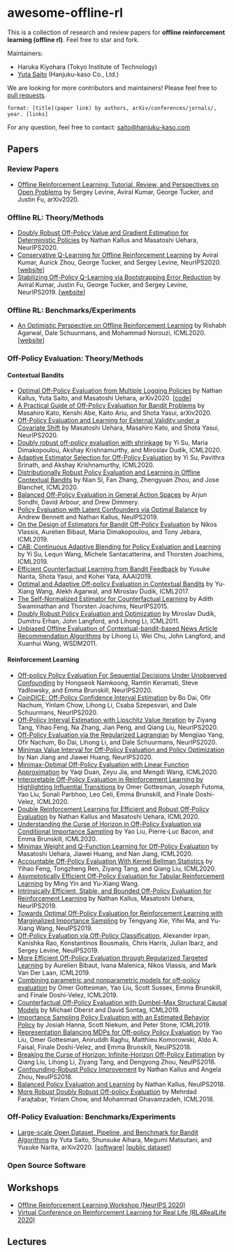 # awesome-offline-rl
This is a collection of research and review papers for **offline reinforcement learning (offline rl)**. Feel free to star and fork.


Maintainers:
- Haruka Kiyohara (Tokyo Institute of Technology)
- [Yuta Saito](http://usaito.github.io/) (Hanjuku-kaso Co., Ltd.)

We are looking for more contributors and maintainers! Please feel free to [pull requests](https://github.com/usaito/awesome-offline-rl/pulls).

```
format: [title](paper link) by authors, arXiv/conferences/jornals/, year. [links]
```

For any question, feel free to contact: saito@hanjuku-kaso.com


## Papers

### Review Papers

- [Offline Reinforcement Learning: Tutorial, Review, and Perspectives on Open Problems](https://arxiv.org/abs/2005.01643) by Sergey Levine, Aviral Kumar, George Tucker, and Justin Fu, arXiv2020.

### Offline RL: Theory/Methods

- [Doubly Robust Off-Policy Value and Gradient Estimation for Deterministic Policies](https://papers.nips.cc/paper/2020/hash/75df63609809c7a2052fdffe5c00a84e-Abstract.html) by Nathan Kallus and Masatoshi Uehara, NeurIPS2020.
- [Conservative Q-Learning for Offline Reinforcement Learning](https://papers.nips.cc/paper/2020/hash/0d2b2061826a5df3221116a5085a6052-Abstract.html) by Aviral Kumar, Aurick Zhou, George Tucker, and Sergey Levine, NeurIPS2020. [[website](https://sites.google.com/view/cql-offline-rl)]
- [Stabilizing Off-Policy Q-Learning via Bootstrapping Error Reduction](https://papers.nips.cc/paper/2019/hash/c2073ffa77b5357a498057413bb09d3a-Abstract.html) by Aviral Kumar, Justin Fu, George Tucker,  and Sergey Levine, NeurIPS2019. [[website](https://sites.google.com/view/bear-off-policyrl)]
### Offline RL: Benchmarks/Experiments

- [An Optimistic Perspective on Offline Reinforcement Learning](https://proceedings.icml.cc/paper/2020/hash/ab013ca67cf2d50796b0c11d1b8bc95d-Abstract.html) by Rishabh Agarwal, Dale Schuurmans, and Mohammad Norouzi, ICML2020. [[website](https://offline-rl.github.io/)]

### Off-Policy Evaluation: Theory/Methods
#### Contextual Bandits

- [Optimal Off-Policy Evaluation from Multiple Logging Policies](https://arxiv.org/abs/2010.11002) by Nathan Kallus, Yuta Saito, and Masatoshi Uehara, arXiv2020. [[code](https://github.com/CausalML/MultipleLoggers)]
- [A Practical Guide of Off-Policy Evaluation for Bandit Problems](https://arxiv.org/abs/2010.12470) by Masahiro Kato, Kenshi Abe, Kaito Ariu, and Shota Yasui, arXiv2020.
- [Off-Policy Evaluation and Learning for External Validity under a Covariate Shift](https://papers.nips.cc/paper/2020/hash/0084ae4bc24c0795d1e6a4f58444d39b-Abstract.html) by Masatoshi Uehara, Masahiro Kato, and Shota Yasui, NeurIPS2020.
- [Doubly robust off-policy evaluation with shrinkage](http://proceedings.mlr.press/v119/su20a.html) by Yi Su, Maria Dimakopoulou, Akshay Krishnamurthy, and Miroslav Dudik, ICML2020.
- [Adaptive Estimator Selection for Off-Policy Evaluation](http://proceedings.mlr.press/v119/su20d.html) by Yi Su, Pavithra Srinath, and Akshay Krishnamurthy, ICML2020.
- [Distributionally Robust Policy Evaluation and Learning in Offline Contextual Bandits](http://proceedings.mlr.press/v119/si20a.html) by Nian Si, Fan Zhang, Zhengyuan Zhou, and Jose Blanchet, ICML2020.
- [Balanced Off-Policy Evaluation in General Action Spaces](http://proceedings.mlr.press/v108/sondhi20a.html) by Arjun Sondhi, David Arbour, and Drew Dimmery.
- [Policy Evaluation with Latent Confounders via Optimal Balance](https://papers.nips.cc/paper/2019/hash/7c4bf50b715509a963ce81b168ca674b-Abstract.html) by Andrew Bennett and Nathan Kallus, NeuIPS2019.
- [On the Design of Estimators for Bandit Off-Policy Evaluation](http://proceedings.mlr.press/v97/vlassis19a.html) by Nikos Vlassis, Aurelien Bibaut, Maria Dimakopoulou, and Tony Jebara, ICML2019.
- [CAB: Continuous Adaptive Blending for Policy Evaluation and Learning](http://proceedings.mlr.press/v97/su19a.html) by Yi Su, Lequn Wang, Michele Santacatterina, and Thorsten Joachims, ICML2019.
- [Efficient Counterfactual Learning from Bandit Feedback](https://arxiv.org/abs/1809.03084) by Yusuke Narita, Shota Yasui, and Kohei Yata, AAAI2019.
- [Optimal and Adaptive Off-policy Evaluation in Contextual Bandits](https://arxiv.org/abs/1612.01205) by Yu-Xiang Wang, Alekh Agarwal, and Miroslav Dudik, ICML2017.
- [The Self-Normalized Estimator for Counterfactual Learning](https://papers.nips.cc/paper/2015/hash/39027dfad5138c9ca0c474d71db915c3-Abstract.html) by Adith Swaminathan and Thorsten Joachims, NeurIPS2015.
-  [Doubly Robust Policy Evaluation and Optimization](https://arxiv.org/abs/1503.02834) by Miroslav Dudík, Dumitru Erhan, John Langford, and Lihong Li, ICML2011.
- [Unbiased Offline Evaluation of Contextual-bandit-based News Article Recommendation Algorithms](https://dl.acm.org/doi/10.1145/1935826.1935878) by Lihong Li, Wei Chu, John Langford, and Xuanhui Wang, WSDM2011.
#### Reinforcement Learning

- [Off-policy Policy Evaluation For Sequential Decisions Under Unobserved Confounding](https://papers.nips.cc/paper/2020/hash/da21bae82c02d1e2b8168d57cd3fbab7-Abstract.html) by Hongseok Namkoong, Ramtin Keramati, Steve Yadlowsky, and Emma Brunskill, NeurIPS2020.
- [CoinDICE: Off-Policy Confidence Interval Estimation](https://papers.nips.cc/paper/2020/hash/6aaba9a124857622930ca4e50f5afed2-Abstract.html) by Bo Dai, Ofir Nachum, Yinlam Chow, Lihong Li, Csaba Szepesvari, and Dale Schuurmans, NeurIPS2020.
- [Off-Policy Interval Estimation with Lipschitz Value Iteration](https://papers.nips.cc/paper/2020/hash/59accb9fe696ce55e28b7d23a009e2d1-Abstract.html) by Ziyang Tang, Yihao Feng, Na Zhang, Jian Peng, and Qiang Liu, NeurIPS2020.
- [Off-Policy Evaluation via the Regularized Lagrangian](https://papers.nips.cc/paper/2020/hash/488e4104520c6aab692863cc1dba45af-Abstract.html) by Mengjiao Yang, Ofir Nachum, Bo Dai, Lihong Li, and Dale Schuurmans, NeurIPS2020.
- [Minimax Value Interval for Off-Policy Evaluation and Policy Optimization](https://papers.nips.cc/paper/2020/hash/1cd138d0499a68f4bb72bee04bbec2d7-Abstract.html) by Nan Jiang and Jiawei Huang, NeurIPS2020.
- [Minimax-Optimal Off-Policy Evaluation with Linear Function Approximation](http://proceedings.mlr.press/v119/duan20b.html) by Yaqi Duan, Zeyu Jia, and Mengdi Wang, ICML2020.
- [Interpretable Off-Policy Evaluation in Reinforcement Learning by Highlighting Influential Transitions](http://proceedings.mlr.press/v119/gottesman20a.html) by Omer Gottesman, Joseph Futoma, Yao Liu, Sonali Parbhoo, Leo Celi, Emma Brunskill, and Finale Doshi-Velez, ICML2020.
- [Double Reinforcement Learning for Efficient and Robust Off-Policy Evaluation](http://proceedings.mlr.press/v119/kallus20b.html) by Nathan Kallus and Masatoshi Uehara, ICML2020.
- [Understanding the Curse of Horizon in Off-Policy Evaluation via Conditional Importance Sampling](http://proceedings.mlr.press/v119/liu20a.html) by Yao Liu, Pierre-Luc Bacon, and Emma Brunskill, ICML2020.
- [Minimax Weight and Q-Function Learning for Off-Policy Evaluation](http://proceedings.mlr.press/v119/uehara20a.html) by Masatoshi Uehara, Jiawei Huang, and Nan Jiang, ICML2020.
- [Accountable Off-Policy Evaluation With Kernel Bellman Statistics](http://proceedings.mlr.press/v119/feng20d.html) by Yihao Feng, Tongzheng Ren, Ziyang Tang, and Qiang Liu, ICML2020.
- [Asymptotically Efficient Off-Policy Evaluation for Tabular Reinforcement Learning](http://proceedings.mlr.press/v108/yin20b.html) by Ming Yin and Yu-Xiang Wang.
- [Intrinsically Efficient, Stable, and Bounded Off-Policy Evaluation for Reinforcement Learning](https://arxiv.org/abs/1906.03735) by Nathan Kallus, Masatoshi Uehara, NeurIPS2019.
- [Towards Optimal Off-Policy Evaluation for Reinforcement Learning with Marginalized Importance Sampling](https://papers.nips.cc/paper/2019/hash/4ffb0d2ba92f664c2281970110a2e071-Abstract.html) by Tengyang Xie, Yifei Ma, and Yu-Xiang Wang, NeuIPS2019.
- [Off-Policy Evaluation via Off-Policy Classification](https://papers.nips.cc/paper/2019/hash/b5b03f06271f8917685d14cea7c6c50a-Abstract.html), Alexander Irpan, Kanishka Rao, Konstantinos Bousmalis, Chris Harris, Julian Ibarz, and Sergey Levine, NeuIPS2019.
- [More Efficient Off-Policy Evaluation through Regularized Targeted Learning](http://proceedings.mlr.press/v97/bibaut19a.html) by Aurelien Bibaut, Ivana Malenica, Nikos Vlassis, and Mark Van Der Laan, ICML2019.
- [Combining parametric and nonparametric models for off-policy evaluation](http://proceedings.mlr.press/v97/gottesman19a.html) by Omer Gottesman, Yao Liu, Scott Sussex, Emma Brunskill, and Finale Doshi-Velez, ICML2019.
- [Counterfactual Off-Policy Evaluation with Gumbel-Max Structural Causal Models](http://proceedings.mlr.press/v97/oberst19a.html) by Michael Oberst and David Sontag, ICML2019.
- [Importance Sampling Policy Evaluation with an Estimated Behavior Policy](http://proceedings.mlr.press/v97/hanna19a.html) by Josiah Hanna, Scott Niekum, and Peter Stone, ICML2019.
- [Representation Balancing MDPs for Off-policy Policy Evaluation](https://papers.nips.cc/paper/2018/hash/980ecd059122ce2e50136bda65c25e07-Abstract.html) by Yao Liu, Omer Gottesman, Aniruddh Raghu, Matthieu Komorowski, Aldo A. Faisal, Finale Doshi-Velez, and Emma Brunskill, NeuIPS2018.
- [Breaking the Curse of Horizon: Infinite-Horizon Off-Policy Estimation](https://papers.nips.cc/paper/2018/hash/dda04f9d634145a9c68d5dfe53b21272-Abstract.html) by Qiang Liu, Lihong Li, Ziyang Tang, and Dengyong Zhou, NeuIPS2018.
- [Confounding-Robust Policy Improvement](https://papers.nips.cc/paper/2018/hash/3a09a524440d44d7f19870070a5ad42f-Abstract.html) by Nathan Kallus and Angela Zhou, NeuIPS2018.
- [Balanced Policy Evaluation and Learning](https://papers.nips.cc/paper/2018/hash/6616758da438b02b8d360ad83a5b3d77-Abstract.html) by Nathan Kallus, NeuIPS2018.
- [More Robust Doubly Robust Off-policy Evaluation](https://arxiv.org/abs/1802.03493) by Mehrdad Farajtabar, Yinlam Chow, and Mohammad Ghavamzadeh, ICML2018.

### Off-Policy Evaluation: Benchmarks/Experiments

- [Large-scale Open Dataset, Pipeline, and Benchmark for Bandit Algorithms](https://arxiv.org/abs/2008.07146) by Yuta Saito, Shunsuke Aihara, Megumi Matsutani, and Yusuke Narita, arXiv2020. [[software](https://github.com/st-tech/zr-obp)] [[public dataset](https://research.zozo.com/data.html)]

### Open Source Software

## Workshops

- [Offline Reinforcement Learning Workshop (NeurIPS 2020)](https://offline-rl-neurips.github.io/)
- [Virtual Conference on Reinforcement Learning for Real Life (RL4RealLife 2020)](https://sites.google.com/view/RL4RealLife)

## Lectures
